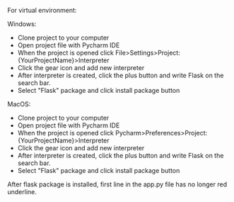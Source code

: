 For virtual environment:

Windows:

* Clone project to your computer
* Open project file with Pycharm IDE
* When the project is opened click File>Settings>Project:{YourProjectName}>Interpreter
* Click the gear icon and add new interpreter
* After interpreter is created, click the plus button and write Flask on the search bar.
* Select "Flask" package and click install package button



MacOS:

* Clone project to your computer
* Open project file with Pycharm IDE
* When the project is opened click Pycharm>Preferences>Project:{YourProjectName}>Interpreter
* Click the gear icon and add new interpreter
* After interpreter is created, click the plus button and write Flask on the search bar.
* Select "Flask" package and click install package button



After flask package is installed, first line in the app.py file has no longer red underline.